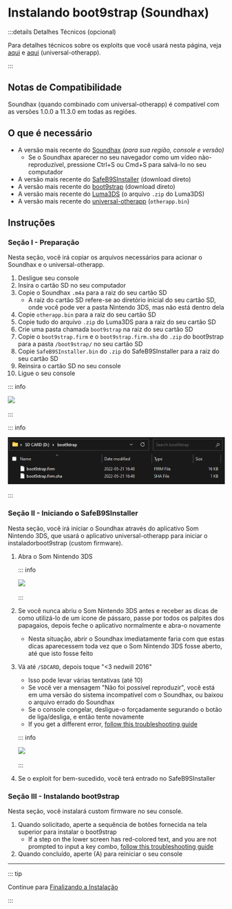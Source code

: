 # Instalando boot9strap (Soundhax)

:::details Detalhes Técnicos (opcional)

Para detalhes técnicos sobre os exploits que você usará nesta página, veja [aqui](https://github.com/nedwill/soundhax) e [aqui](https://github.com/TuxSH/universal-otherapp) (universal-otherapp).

:::

## Notas de Compatibilidade

Soundhax (quando combinado com universal-otherapp) é compatível com as versões 1.0.0 a 11.3.0 em todas as regiões.

## O que é necessário

- A versão mais recente do [Soundhax](http://soundhax.com) _(para sua região, console e versão)_
  - Se o Soundhax aparecer no seu navegador como um vídeo não-reproduzível, pressione Ctrl+S ou Cmd+S para salvá-lo no seu computador
- A versão mais recente do [SafeB9SInstaller](https://github.com/d0k3/SafeB9SInstaller/releases/download/v0.0.7/SafeB9SInstaller-20170605-122940.zip) (download direto)
- A versão mais recente do [boot9strap](https://github.com/SciresM/boot9strap/releases/download/1.4/boot9strap-1.4.zip) (download direto)
- A versão mais recente do [Luma3DS](https://github.com/LumaTeam/Luma3DS/releases/latest) (o arquivo `.zip` do Luma3DS)
- A versão mais recente do [universal-otherapp](https://github.com/TuxSH/universal-otherapp/releases/latest) (`otherapp.bin`)

## Instruções

### Seção I - Preparação

Nesta seção, você irá copiar os arquivos necessários para acionar o Soundhax e o universal-otherapp.

1. Desligue seu console
2. Insira o cartão SD no seu computador
3. Copie o Soundhax `.m4a` para a raiz do seu cartão SD
   - A raiz do cartão SD refere-se ao diretório inicial do seu cartão SD, onde você pode ver a pasta Nintendo 3DS, mas não está dentro dela
4. Copie `otherapp.bin` para a raiz do seu cartão SD
5. Copie tudo do arquivo `.zip` do Luma3DS para a raiz do seu cartão SD
6. Crie uma pasta chamada `boot9strap` na raiz do seu cartão SD
7. Copie o `boot9strap.firm` e o `boot9strap.firm.sha` do `.zip` do boot9strap para a pasta `/boot9strap/` no seu cartão SD
8. Copie `SafeB9SInstaller.bin` do `.zip` do SafeB9SInstaller para a raiz do seu cartão SD
9. Reinsira o cartão SD no seu console
10. Ligue o seu console

::: info

![](/images/screenshots/soundhax/soundhax-root-layout.png)

:::

::: info

![](/images/screenshots/boot9strap-folder.png)

:::

### Seção II - Iniciando o SafeB9SInstaller

Nesta seção, você irá iniciar o Soundhax através do aplicativo Som Nintendo 3DS, que usará o aplicativo universal-otherapp para iniciar o instaladorboot9strap (custom firmware).

1. Abra o Som Nintendo 3DS

   ::: info

   ![](/images/screenshots/soundhax/soundhax-welcome.png)

   :::

2. Se você nunca abriu o Som Nintendo 3DS antes e receber as dicas de como utilizá-lo de um ícone de pássaro, passe por todos os palpites dos papagaios, depois feche o aplicativo normalmente e abra-o novamente
   - Nesta situação, abrir o Soundhax imediatamente faria com que estas dicas aparecessem toda vez que o Som Nintendo 3DS fosse aberto, até que isto fosse feito

3. Vá até `/SDCARD`, depois toque "<3 nedwill 2016"

   - Isso pode levar várias tentativas (até 10)
   - Se você ver a mensagem "Não foi possível reproduzir", você está em uma versão do sistema incompatível com o Soundhax, ou baixou o arquivo errado do Soundhax
   - Se o console congelar, desligue-o forçadamente segurando o botão de liga/desliga, e então tente novamente
   - If you get a different error, [follow this troubleshooting guide](troubleshooting-soundhax)

   ::: info

   ![](/images/screenshots/soundhax/soundhax-launch.png)

   :::

4. Se o exploit for bem-sucedido, você terá entrado no SafeB9SInstaller

### Seção III - Instalando boot9strap

Nesta seção, você instalará custom firmware no seu console.

1. Quando solicitado, aperte a sequência de botões fornecida na tela superior para instalar o boot9strap
   - If a step on the lower screen has red-colored text, and you are not prompted to input a key combo, [follow this troubleshooting guide](troubleshooting-soundhax)
2. Quando concluído, aperte (A) para reiniciar o seu console

<!--@include: ./_include/configure-luma3ds.md -->

<!--@include: ./_include/luma3ds-installed-note.md -->

___

::: tip

Continue para [Finalizando a Instalação](finalizing-setup)

:::
